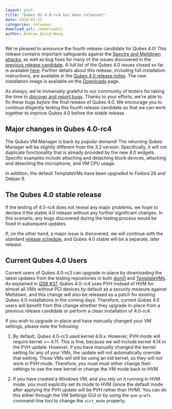 ```yaml
---
layout: post
title: "Qubes OS 4.0-rc4 has been released!"
date: 2018-01-31
categories: releases
download_url: /downloads/
author: Andrew David Wong
---
```


We're pleased to announce the fourth release candidate for Qubes 4.0!
This release contains important safeguards against the [Spectre and
Meltdown attacks][qsb-37], as well as bug fixes for many of the issues
discovered in the [previous release candidate][4.0-rc3]. A full list of
the Qubes 4.0 issues closed so far is available [here][closed-issues].
Further details about this release, including full installation
instructions, are available in the [Qubes 4.0 release
notes][release-notes]. The new installation image is available on the
[Downloads] page.

As always, we're immensely grateful to our community of testers for
taking the time to [discover and report bugs]. Thanks to your efforts,
we're able to fix these bugs *before* the final release of Qubes 4.0. We
encourage you to continue diligently testing this fourth release
candidate so that we can work together to improve Qubes 4.0 before the
stable release.

Major changes in Qubes 4.0-rc4
------------------------------

The Qubes VM Manager is back by popular demand! The returning Qubes
Manager will be slightly different from the 3.2 version. Specifically,
it will not duplicate functionality that is already provided by the new
4.0 widgets. Specific examples include attaching and detaching block
devices, attaching and detaching the microphone, and VM CPU usage.

In addition, the default TemplateVMs have been upgraded to Fedora 26 and
Debian 9.

The Qubes 4.0 stable release
----------------------------

If the testing of 4.0-rc4 does not reveal any major problems, we hope to
declare it the stable 4.0 release without any further significant
changes. In this scenario, any bugs discovered during the testing
process would be fixed in subsequent updates.

If, on the other hand, a major issue is discovered, we will continue
with the standard [release schedule], and Qubes 4.0 stable will be a
separate, later release.

Current Qubes 4.0 Users
-----------------------

Current users of Qubes 4.0-rc3 can upgrade in-place by downloading the
latest updates from the testing repositories in both
[dom0][dom0-testing] and [TemplateVMs][domU-testing]. As explained in
[QSB #37][qsb-37], Qubes 4.0-rc4 uses PVH instead of HVM for almost all
VMs without PCI devices by default as a security measure against
Meltdown, and this change will also be released as a patch for existing
Qubes 4.0 installations in the coming days. Therefore, current Qubes 4.0
users will benefit from this change whether they upgrade in-place from a
previous release candidate or perform a clean installation of 4.0-rc4.

If you wish to upgrade in-place and have manually changed your VM
settings, please note the following:

1. By default, Qubes 4.0-rc3 used kernel 4.9.x. However, PVH mode will
   require kernel >= 4.11. This is fine, because we will include kernel
   4.14 in the PVH update. However, if you have manually changed the
   kernel setting for any of your VMs, the update will not automatically
   override that setting. Those VMs will still be using an old kernel,
   so they will not work in PVH mode. Therefore, you must must either
   change their settings to use the new kernel or change the VM mode
   back to HVM.

2. If you have created a Windows VM, and you rely on it running in HVM
   mode, you must explicitly set its mode to HVM (since the default mode
   after applying the PVH update will be PVH rather than HVM). You can
   do this either through the VM Settings GUI or by using the
   `qvm-prefs` command-line tool to change the `virt_mode` property.


[qsb-37]: /news/2018/01/11/qsb-37/
[4.0-rc3]: /news/2017/11/27/qubes-40-rc3/
[closed-issues]: https://github.com/QubesOS/qubes-issues/issues?q=is%3Aissue+milestone%3A%22Release+4.0%22+is%3Aclosed
[release-notes]: /doc/releases/4.0/release-notes/
[discover and report bugs]: /doc/issue-tracking/
[release schedule]: https://doc.qubes-os.org/en/latest/developer/releases/version-scheme.html#release-schedule
[4.0-bugs]: https://github.com/QubesOS/qubes-issues/issues?utf8=%E2%9C%93&q=is%3Aopen+is%3Aissue+milestone%3A%22Release+4.0%22+label%3Abug
[dom0-testing]: https://doc.qubes-os.org/en/latest/user/advanced-topics/how-to-install-software-in-dom0.html#testing-repositories
[domU-testing]: https://doc.qubes-os.org/en/latest/user/how-to-guides/how-to-install-software.html#testing-repositories
[Downloads]: /downloads/
